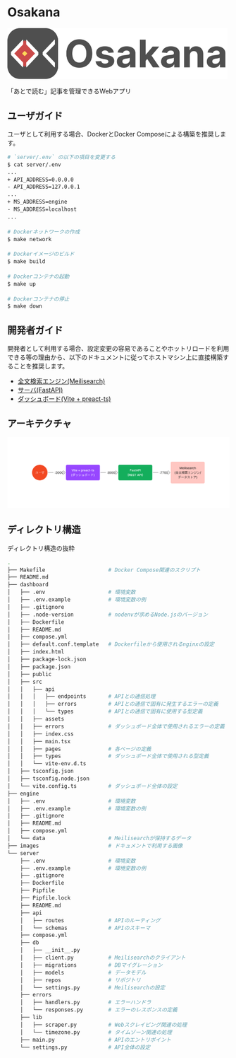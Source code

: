 # Osakana

<img src="./images/logo.png" width="500">

「あとで読む」記事を管理できるWebアプリ

## ユーザガイド

ユーザとして利用する場合、DockerとDocker Composeによる構築を推奨します。

```bash
# `server/.env` の以下の項目を変更する
$ cat server/.env
...
+ API_ADDRESS=0.0.0.0
- API_ADDRESS=127.0.0.1
...
+ MS_ADDRESS=engine
- MS_ADDRESS=localhost
...

# Dockerネットワークの作成
$ make network

# Dockerイメージのビルド
$ make build

# Dockerコンテナの起動
$ make up

# Dockerコンテナの停止
$ make down
```

## 開発者ガイド

開発者として利用する場合、設定変更の容易であることやホットリロードを利用できる等の理由から、以下のドキュメントに従ってホストマシン上に直接構築することを推奨します。

- [全文検索エンジン(Meilisearch)](./engine/README.md)
- [サーバ(FastAPI)](./server/README.md)
- [ダッシュボード(Vite + preact-ts)](./dashboard/README.md)

## アーキテクチャ

<img src="./images/architecture.png" width="800">

## ディレクトリ構造

ディレクトリ構造の抜粋

```bash
.
├── Makefile                    # Docker Compose関連のスクリプト
├── README.md       
├── dashboard
│   ├── .env                    # 環境変数
│   ├── .env.example            # 環境変数の例
│   ├── .gitignore
│   ├── .node-version           # nodenvが求めるNode.jsのバージョン
│   ├── Dockerfile
│   ├── README.md
│   ├── compose.yml
│   ├── default.conf.template   # Dockerfileから使用されるnginxの設定
│   ├── index.html
│   ├── package-lock.json
│   ├── package.json
│   ├── public
│   ├── src
│   │   ├── api
│   │   │   ├── endpoints       # APIとの通信処理
│   │   │   ├── errors          # APIとの通信で固有に発生するエラーの定義
│   │   │   └── types           # APIとの通信で固有に使用する型定義
│   │   ├── assets
│   │   ├── errors              # ダッシュボード全体で使用されるエラーの定義
│   │   ├── index.css
│   │   ├── main.tsx
│   │   ├── pages               # 各ページの定義
│   │   ├── types               # ダッシュボード全体で使用される型定義
│   │   └── vite-env.d.ts
│   ├── tsconfig.json
│   ├── tsconfig.node.json
│   └── vite.config.ts          # ダッシュボード全体の設定
├── engine
│   ├── .env                    # 環境変数
│   ├── .env.example            # 環境変数の例
│   ├── .gitignore
│   ├── README.md
│   ├── compose.yml
│   └── data                    # Meilisearchが保持するデータ
├── images                      # ドキュメントで利用する画像
└── server
    ├── .env                    # 環境変数
    ├── .env.example            # 環境変数の例
    ├── .gitignore
    ├── Dockerfile
    ├── Pipfile
    ├── Pipfile.lock
    ├── README.md
    ├── api
    │   ├── routes              # APIのルーティング
    │   └── schemas             # APIのスキーマ
    ├── compose.yml
    ├── db
    │   ├── __init__.py
    │   ├── client.py           # Meilisearchのクライアント
    │   ├── migrations          # DBマイグレーション
    │   ├── models              # データモデル
    │   ├── repos               # リポジトリ
    │   └── settings.py         # Meilisearchの設定
    ├── errors
    │   ├── handlers.py         # エラーハンドラ
    │   └── responses.py        # エラーのレスポンスの定義
    ├── lib
    │   ├── scraper.py          # Webスクレイピング関連の処理
    │   └── timezone.py         # タイムゾーン関連の処理
    ├── main.py                 # APIのエントリポイント
    └── settings.py             # API全体の設定
```
